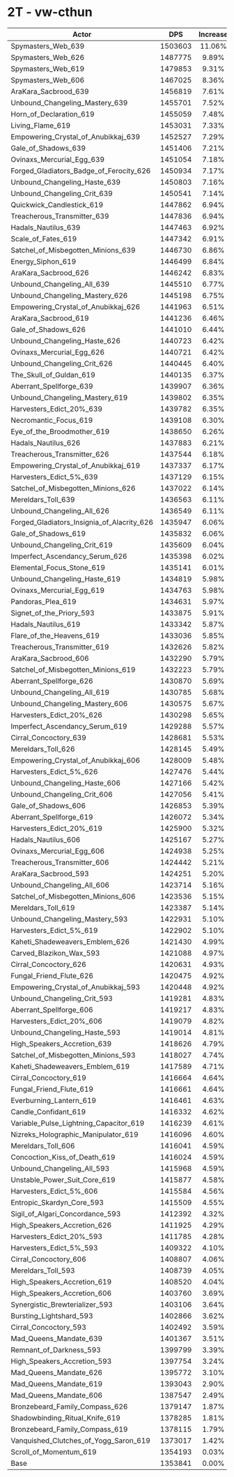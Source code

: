 # 2T - vw-cthun
| Actor | DPS | Increase |
|---|:---:|:---:|
|Spymasters_Web_639|1503603|11.06%|
|Spymasters_Web_626|1487775|9.89%|
|Spymasters_Web_619|1479853|9.31%|
|Spymasters_Web_606|1467025|8.36%|
|AraKara_Sacbrood_639|1456819|7.61%|
|Unbound_Changeling_Mastery_639|1455701|7.52%|
|Horn_of_Declaration_619|1455059|7.48%|
|Living_Flame_619|1453031|7.33%|
|Empowering_Crystal_of_Anubikkaj_639|1452527|7.29%|
|Gale_of_Shadows_639|1451406|7.21%|
|Ovinaxs_Mercurial_Egg_639|1451054|7.18%|
|Forged_Gladiators_Badge_of_Ferocity_626|1450934|7.17%|
|Unbound_Changeling_Haste_639|1450803|7.16%|
|Unbound_Changeling_Crit_639|1450541|7.14%|
|Quickwick_Candlestick_619|1447862|6.94%|
|Treacherous_Transmitter_639|1447836|6.94%|
|Hadals_Nautilus_639|1447463|6.92%|
|Scale_of_Fates_619|1447342|6.91%|
|Satchel_of_Misbegotten_Minions_639|1446730|6.86%|
|Energy_Siphon_619|1446499|6.84%|
|AraKara_Sacbrood_626|1446242|6.83%|
|Unbound_Changeling_All_639|1445510|6.77%|
|Unbound_Changeling_Mastery_626|1445198|6.75%|
|Empowering_Crystal_of_Anubikkaj_626|1441963|6.51%|
|AraKara_Sacbrood_619|1441236|6.46%|
|Gale_of_Shadows_626|1441010|6.44%|
|Unbound_Changeling_Haste_626|1440723|6.42%|
|Ovinaxs_Mercurial_Egg_626|1440721|6.42%|
|Unbound_Changeling_Crit_626|1440445|6.40%|
|The_Skull_of_Guldan_619|1440135|6.37%|
|Aberrant_Spellforge_639|1439907|6.36%|
|Unbound_Changeling_Mastery_619|1439802|6.35%|
|Harvesters_Edict_20%_639|1439782|6.35%|
|Necromantic_Focus_619|1439108|6.30%|
|Eye_of_the_Broodmother_619|1438650|6.26%|
|Hadals_Nautilus_626|1437883|6.21%|
|Treacherous_Transmitter_626|1437544|6.18%|
|Empowering_Crystal_of_Anubikkaj_619|1437337|6.17%|
|Harvesters_Edict_5%_639|1437129|6.15%|
|Satchel_of_Misbegotten_Minions_626|1437022|6.14%|
|Mereldars_Toll_639|1436563|6.11%|
|Unbound_Changeling_All_626|1436549|6.11%|
|Forged_Gladiators_Insignia_of_Alacrity_626|1435947|6.06%|
|Gale_of_Shadows_619|1435832|6.06%|
|Unbound_Changeling_Crit_619|1435609|6.04%|
|Imperfect_Ascendancy_Serum_626|1435398|6.02%|
|Elemental_Focus_Stone_619|1435141|6.01%|
|Unbound_Changeling_Haste_619|1434819|5.98%|
|Ovinaxs_Mercurial_Egg_619|1434763|5.98%|
|Pandoras_Plea_619|1434631|5.97%|
|Signet_of_the_Priory_593|1433875|5.91%|
|Hadals_Nautilus_619|1433342|5.87%|
|Flare_of_the_Heavens_619|1433036|5.85%|
|Treacherous_Transmitter_619|1432626|5.82%|
|AraKara_Sacbrood_606|1432290|5.79%|
|Satchel_of_Misbegotten_Minions_619|1432223|5.79%|
|Aberrant_Spellforge_626|1430870|5.69%|
|Unbound_Changeling_All_619|1430785|5.68%|
|Unbound_Changeling_Mastery_606|1430575|5.67%|
|Harvesters_Edict_20%_626|1430298|5.65%|
|Imperfect_Ascendancy_Serum_619|1429288|5.57%|
|Cirral_Concoctory_639|1428681|5.53%|
|Mereldars_Toll_626|1428145|5.49%|
|Empowering_Crystal_of_Anubikkaj_606|1428009|5.48%|
|Harvesters_Edict_5%_626|1427476|5.44%|
|Unbound_Changeling_Haste_606|1427166|5.42%|
|Unbound_Changeling_Crit_606|1427056|5.41%|
|Gale_of_Shadows_606|1426853|5.39%|
|Aberrant_Spellforge_619|1426072|5.34%|
|Harvesters_Edict_20%_619|1425900|5.32%|
|Hadals_Nautilus_606|1425167|5.27%|
|Ovinaxs_Mercurial_Egg_606|1424938|5.25%|
|Treacherous_Transmitter_606|1424442|5.21%|
|AraKara_Sacbrood_593|1424251|5.20%|
|Unbound_Changeling_All_606|1423714|5.16%|
|Satchel_of_Misbegotten_Minions_606|1423536|5.15%|
|Mereldars_Toll_619|1423387|5.14%|
|Unbound_Changeling_Mastery_593|1422931|5.10%|
|Harvesters_Edict_5%_619|1422902|5.10%|
|Kaheti_Shadeweavers_Emblem_626|1421430|4.99%|
|Carved_Blazikon_Wax_593|1421088|4.97%|
|Cirral_Concoctory_626|1420631|4.93%|
|Fungal_Friend_Flute_626|1420475|4.92%|
|Empowering_Crystal_of_Anubikkaj_593|1420448|4.92%|
|Unbound_Changeling_Crit_593|1419281|4.83%|
|Aberrant_Spellforge_606|1419217|4.83%|
|Harvesters_Edict_20%_606|1419079|4.82%|
|Unbound_Changeling_Haste_593|1419014|4.81%|
|High_Speakers_Accretion_639|1418626|4.79%|
|Satchel_of_Misbegotten_Minions_593|1418027|4.74%|
|Kaheti_Shadeweavers_Emblem_619|1417589|4.71%|
|Cirral_Concoctory_619|1416664|4.64%|
|Fungal_Friend_Flute_619|1416661|4.64%|
|Everburning_Lantern_619|1416461|4.63%|
|Candle_Confidant_619|1416332|4.62%|
|Variable_Pulse_Lightning_Capacitor_619|1416239|4.61%|
|Nizreks_Holographic_Manipulator_619|1416096|4.60%|
|Mereldars_Toll_606|1416041|4.59%|
|Concoction_Kiss_of_Death_619|1416024|4.59%|
|Unbound_Changeling_All_593|1415968|4.59%|
|Unstable_Power_Suit_Core_619|1415877|4.58%|
|Harvesters_Edict_5%_606|1415584|4.56%|
|Entropic_Skardyn_Core_593|1415509|4.55%|
|Sigil_of_Algari_Concordance_593|1412392|4.32%|
|High_Speakers_Accretion_626|1411925|4.29%|
|Harvesters_Edict_20%_593|1411785|4.28%|
|Harvesters_Edict_5%_593|1409322|4.10%|
|Cirral_Concoctory_606|1408807|4.06%|
|Mereldars_Toll_593|1408739|4.05%|
|High_Speakers_Accretion_619|1408520|4.04%|
|High_Speakers_Accretion_606|1403760|3.69%|
|Synergistic_Brewterializer_593|1403106|3.64%|
|Bursting_Lightshard_593|1402866|3.62%|
|Cirral_Concoctory_593|1402492|3.59%|
|Mad_Queens_Mandate_639|1401367|3.51%|
|Remnant_of_Darkness_593|1399799|3.39%|
|High_Speakers_Accretion_593|1397754|3.24%|
|Mad_Queens_Mandate_626|1395772|3.10%|
|Mad_Queens_Mandate_619|1393043|2.90%|
|Mad_Queens_Mandate_606|1387547|2.49%|
|Bronzebeard_Family_Compass_626|1379147|1.87%|
|Shadowbinding_Ritual_Knife_619|1378285|1.81%|
|Bronzebeard_Family_Compass_619|1378115|1.79%|
|Vanquished_Clutches_of_Yogg_Saron_619|1373017|1.42%|
|Scroll_of_Momentum_619|1354193|0.03%|
|Base|1353841|0.00%|
